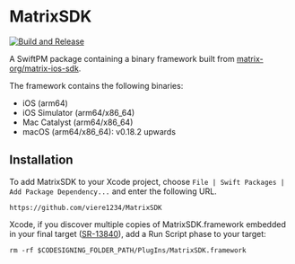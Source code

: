 # MatrixSDK
[![Build and Release](https://github.com/viere1234/MatrixSDK/actions/workflows/build.yml/badge.svg)](https://github.com/viere1234/MatrixSDK/actions/workflows/build.yml)

A SwiftPM package containing a binary framework built from [matrix-org/matrix-ios-sdk](https://github.com/matrix-org/matrix-ios-sdk/pull/983).

The framework contains the following binaries:
- iOS (arm64)
- iOS Simulator (arm64/x86_64)
- Mac Catalyst (arm64/x86_64)
- macOS (arm64/x86_64): v0.18.2 upwards

## Installation

To add MatrixSDK to your Xcode project, choose `File | Swift Packages | Add Package Dependency...` and enter the following URL.
```
https://github.com/viere1234/MatrixSDK
```

Xcode, if you discover multiple copies of MatrixSDK.framework embedded in your final target ([SR-13840](https://bugs.swift.org/browse/SR-13840)), add a Run Script phase to your target:
```
rm -rf $CODESIGNING_FOLDER_PATH/PlugIns/MatrixSDK.framework
```
